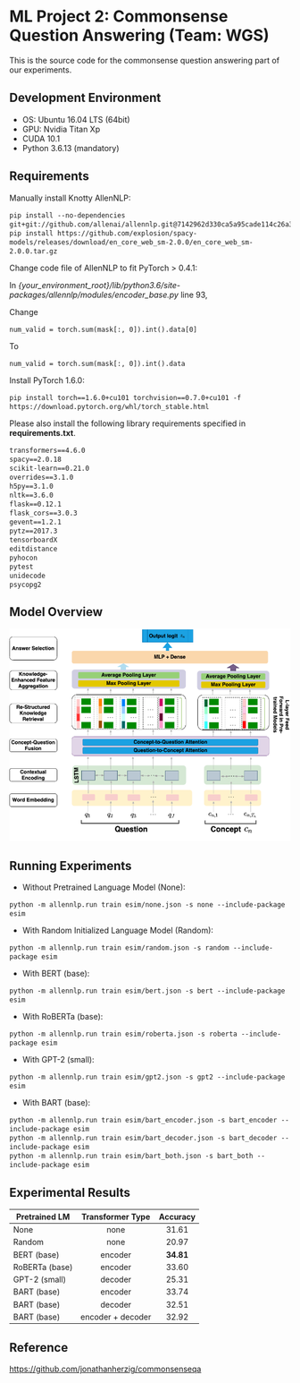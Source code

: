 # ML Project 2: Commonsense Question Answering (Team: WGS)
This is the source code for the commonsense question answering part of our experiments.

## Development Environment
- OS: Ubuntu 16.04 LTS (64bit)
- GPU: Nvidia Titan Xp
- CUDA 10.1
- Python 3.6.13 (mandatory)

## Requirements
Manually install Knotty AllenNLP: 
```
pip install --no-dependencies git+git://github.com/allenai/allennlp.git@7142962d330ca5a95cade114c26a361c78f2042e
pip install https://github.com/explosion/spacy-models/releases/download/en_core_web_sm-2.0.0/en_core_web_sm-2.0.0.tar.gz
```
Change code file of AllenNLP to fit PyTorch > 0.4.1:

In *{your_environment_root}/lib/python3.6/site-packages/allennlp/modules/encoder_base.py* line 93,

Change
```
num_valid = torch.sum(mask[:, 0]).int().data[0]
```
To
```
num_valid = torch.sum(mask[:, 0]).int().data
```

Install PyTorch 1.6.0:
```
pip install torch==1.6.0+cu101 torchvision==0.7.0+cu101 -f https://download.pytorch.org/whl/torch_stable.html
```

Please also install the following library requirements specified in **requirements.txt**.

    transformers==4.6.0
    spacy==2.0.18
    scikit-learn==0.21.0
    overrides==3.1.0
    h5py==3.1.0
    nltk==3.6.0
    flask==0.12.1
    flask_cors==3.0.3
    gevent==1.2.1
    pytz==2017.3
    tensorboardX
    editdistance
    pyhocon
    pytest
    unidecode
    psycopg2

## Model Overview

![Model Overview](figures/model_csqa.png)

## Running Experiments
- Without Pretrained Language Model (None):
```
python -m allennlp.run train esim/none.json -s none --include-package esim
```
- With Random Initialized Language Model (Random):
```
python -m allennlp.run train esim/random.json -s random --include-package esim
```
- With BERT (base):
```
python -m allennlp.run train esim/bert.json -s bert --include-package esim
```
- With RoBERTa (base):
```
python -m allennlp.run train esim/roberta.json -s roberta --include-package esim
```
- With GPT-2 (small):
```
python -m allennlp.run train esim/gpt2.json -s gpt2 --include-package esim
```
- With BART (base):
```
python -m allennlp.run train esim/bart_encoder.json -s bart_encoder --include-package esim
python -m allennlp.run train esim/bart_decoder.json -s bart_decoder --include-package esim
python -m allennlp.run train esim/bart_both.json -s bart_both --include-package esim
```

## Experimental Results
| Pretrained LM | Transformer Type | Accuracy |
|--------------|:----------:|:----------:|
| None | none | 31.61 | 
| Random | none | 20.97 | 
| BERT (base) | encoder | **34.81**  | 
| RoBERTa (base) | encoder | 33.60 |
| GPT-2 (small) | decoder | 25.31 |
| BART (base) | encoder | 33.74  | 
| BART (base) | decoder | 32.51 | 
| BART (base) | encoder + decoder | 32.92 |


## Reference
https://github.com/jonathanherzig/commonsenseqa

